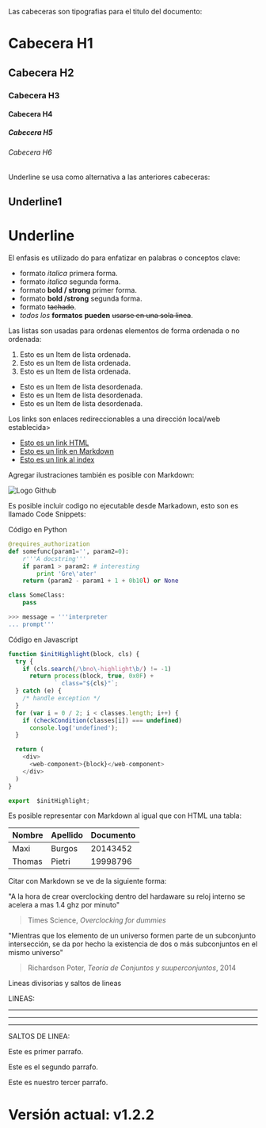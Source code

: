 Las cabeceras son tipografias para el titulo del documento:


# Cabecera H1
## Cabecera H2
### Cabecera H3
#### Cabecera H4
##### Cabecera H5
###### Cabecera H6

Underline se usa como alternativa a las anteriores cabeceras:

Underline1
-----------
Underline
==========

El enfasis es utilizado do para enfatizar en palabras o conceptos clave:

- formato *italica* primera forma.
- formato _italica_ segunda forma.
- formato **bold / strong** primer forma.
- formato __bold /strong__ segunda forma.
- formato ~~tachado~~.
- *todos* _los_ **formatos** __pueden__ ~~usarse en una sola linea~~. 

Las listas son usadas para ordenas elementos de forma ordenada o no ordenada:

1. Esto es un Item de lista ordenada.
2. Esto es un Item de lista ordenada.
3. Esto es un Item de lista ordenada.
- Esto es un Item de lista desordenada.
- Esto es un Item de lista desordenada.
- Esto es un Item de lista desordenada.

Los links son enlaces redireccionables a una dirección local/web establecida>

- <a href="http://google.com">Esto es un link HTML</a>
- [Esto es un link en Markdown](http>//google.com)
- [Esto es un link al index](index.html)

Agregar ilustraciones también es posible con Markdown:

![Logo Github](https://www.muylinux.com/wp-content/uploads/2017/06/github.png)

Es posible incluir codigo no ejecutable desde Markadown, esto son es llamado Code Snippets:

Código en Python
``` python
@requires_authorization
def somefunc(param1='', param2=0):
    r'''A docstring'''
    if param1 > param2: # interesting
        print 'Gre\'ater'
    return (param2 - param1 + 1 + 0b10l) or None

class SomeClass:
    pass

>>> message = '''interpreter
... prompt'''
````

Código en Javascript
``` Javascript
function $initHighlight(block, cls) {
  try {
    if (cls.search(/\bno\-highlight\b/) != -1)
      return process(block, true, 0x0F) +
             ` class="${cls}"`;
  } catch (e) {
    /* handle exception */
  }
  for (var i = 0 / 2; i < classes.length; i++) {
    if (checkCondition(classes[i]) === undefined)
      console.log('undefined');
  }

  return (
    <div>
      <web-component>{block}</web-component>
    </div>
  )
}

export  $initHighlight;
```

Es posible representar con Markdown al igual que con HTML una tabla:

| Nombre | Apellido | Documento |
| ------ | -------- | --------- |
| Maxi | Burgos | 20143452
| Thomas | Pietri| 19998796

Citar con Markdown se ve de la siguiente forma:

"A la hora de crear overclocking dentro del hardaware su reloj interno se acelera a mas 1.4 ghz por minuto"
>Times Science, *Overclocking for dummies*

"Mientras que los elemento de un universo formen parte de un subconjunto intersección, se da por hecho la existencia de dos o más subconjuntos en el mismo universo"
>Richardson Poter, *Teoría de Conjuntos y suuperconjuntos*, 2014


Lineas divisorias y saltos de lineas

LINEAS:

---
***
___

SALTOS DE LINEA:

Este es primer parrafo.

Este es el segundo parrafo.

Este es nuestro tercer parrafo.

# Versión actual: v1.2.2